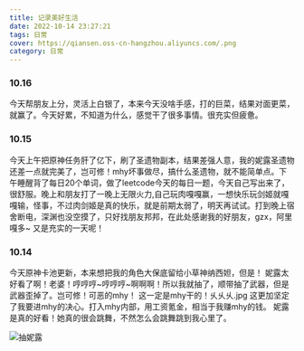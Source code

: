 ```yaml
---
title: 记录美好生活
date: 2022-10-14 23:27:21
tags: 日常
cover: https://qiansen.oss-cn-hangzhou.aliyuncs.com/.png
category: 日常
---
```


### 10.16

今天帮朋友上分，灵活上白银了，本来今天没啥手感，打的巨菜，结果对面更菜，就赢了。今天好累，不知道为什么，感觉干了很多事情。很充实但疲惫。

### 10.15

今天上午把原神任务肝了亿下，刷了圣遗物副本，结果差强人意，我的妮露圣遗物还差一点就完美了，岂可修！mhy坏事做尽，搞什么圣遗物，就不能简单点。下午睡醒背了每日20个单词，做了leetcode今天的每日一题，今天自己写出来了，很舒服。晚上和朋友打了一晚上无限火力,自己玩肉嘎嘎赢，一想快乐玩剑姬就嘎嘎输，怪事，不过肉剑姬是真的快乐，就是前期太弱了，明天再试试。打到晚上宿舍断电，深渊也没空摸了，只好找朋友邦邦，在此处感谢我的好朋友，gzx，阿里嘎多~  又是充实的一天呢！

### 10.14

今天原神卡池更新，本来想把我的角色大保底留给小草神纳西妲，但是！ 妮露太好看了啊！老婆！哼哼哼~哼哼哼~啊啊啊！所以我就抽了，顺带抽了武器，但是武器歪掉了。岂可修！可恶的mhy！ 这一定是mhy干的！乆乆乆.jpg  这更加坚定了我要进mhy的决心。打入mhy内部，用工资氪金，相当于我赚mhy的钱。 妮露是真的好看！她真的很会跳舞，不然怎么会跳舞跳到我心里了。

![抽妮露](https://qiansen.oss-cn-hangzhou.aliyuncs.com/%E6%8A%BD%E5%A6%AE%E9%9C%B2.jpg)

